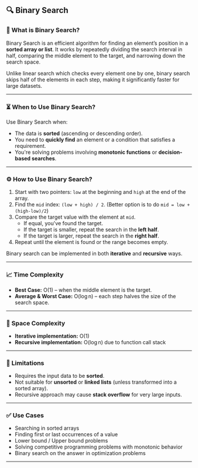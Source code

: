 ## 🔍 Binary Search

### 📌 What is Binary Search?

Binary Search is an efficient algorithm for finding an element’s position in a **sorted array or list**. It works by repeatedly dividing the search interval in half, comparing the middle element to the target, and narrowing down the search space.

Unlike linear search which checks every element one by one, binary search skips half of the elements in each step, making it significantly faster for large datasets.

---

### ⏳ When to Use Binary Search?

Use Binary Search when:

- The data is **sorted** (ascending or descending order).
- You need to **quickly find** an element or a condition that satisfies a requirement.
- You're solving problems involving **monotonic functions** or **decision-based searches**.

---

### ⚙️ How to Use Binary Search?

1. Start with two pointers: `low` at the beginning and `high` at the end of the array.
2. Find the `mid` index: `(low + high) / 2`. (Better option is to do `mid = low + (high-low)/2`)
3. Compare the target value with the element at `mid`.
   - If equal, you've found the target.
   - If the target is smaller, repeat the search in the **left half**.
   - If the target is larger, repeat the search in the **right half**.
4. Repeat until the element is found or the range becomes empty.

Binary search can be implemented in both **iterative** and **recursive** ways.

---

### 📈 Time Complexity

- **Best Case:** O(1) – when the middle element is the target.
- **Average & Worst Case:** O(log n) – each step halves the size of the search space.

---

### 🧮 Space Complexity

- **Iterative implementation:** O(1)
- **Recursive implementation:** O(log n) due to function call stack

---

### 🚫 Limitations

- Requires the input data to be **sorted**.
- Not suitable for **unsorted** or **linked lists** (unless transformed into a sorted array).
- Recursive approach may cause **stack overflow** for very large inputs.

---

### ✅ Use Cases

- Searching in sorted arrays
- Finding first or last occurrences of a value
- Lower bound / Upper bound problems
- Solving competitive programming problems with monotonic behavior
- Binary search on the answer in optimization problems

---
